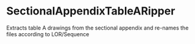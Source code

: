 # SectionalAppendixTableARipper
Extracts table A drawings from the sectional appendix and re-names the files according to LOR/Sequence
